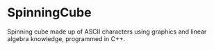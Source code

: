 # SpinningCube
Spinning cube made up of ASCII characters using graphics and linear algebra knowledge, programmed in C++.
